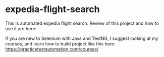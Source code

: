 # expedia-flight-search

This is automated expedia flight search.
Review of this project and how to use it are here:

If you are new to Selenium with Java and TestNG, I suggest looking at my courses, and learn how to build project like this here: https://practicetestautomation.com/courses/

